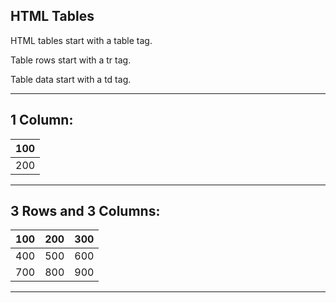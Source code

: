 
## HTML Tables

HTML tables start with a table tag.

Table rows start with a tr tag.

Table data start with a td tag.

---
## 1 Column:


 | 100 | 
 | --- | 
 | 200 | 


---
## 3 Rows and 3 Columns:


 | 100 | 200 | 300 | 
 | --- | --- | --- | 
 | 400 | 500 | 600 | 
 | 700 | 800 | 900 | 


---


